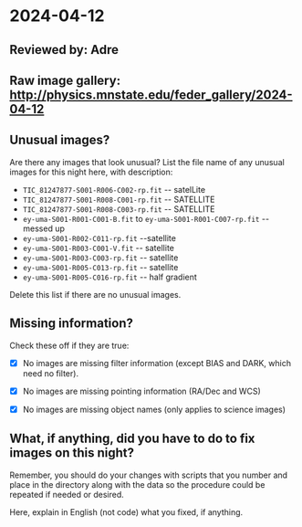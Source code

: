 # 2024-04-12

## Reviewed by: Adre

## Raw image gallery: http://physics.mnstate.edu/feder_gallery/2024-04-12

## Unusual images?

Are there any images that look unusual? List the file name of any unusual images for this night here, with description:

+ `TIC_81247877-S001-R006-C002-rp.fit` -- satelLite 
+ `TIC_81247877-S001-R008-C001-rp.fit` -- SATELLITE
+ `TIC_81247877-S001-R008-C003-rp.fit` -- SATELLITE
+ `ey-uma-S001-R001-C001-B.fit` to `ey-uma-S001-R001-C007-rp.fit` -- messed up
+ `ey-uma-S001-R002-C011-rp.fit` --satellite
+ `ey-uma-S001-R003-C001-V.fit` -- satellite
+ `ey-uma-S001-R003-C003-rp.fit` -- satellite
+ `ey-uma-S001-R005-C013-rp.fit` -- satellite
+ `ey-uma-S001-R005-C016-rp.fit` -- half gradient

Delete this list if there are no unusual images.

## Missing information?

Check these off if they are true:

- [x] No images are missing filter information (except BIAS and DARK, which need no filter).
- [x] No images are missing pointing information (RA/Dec and WCS)
- [x] No images are missing object names (only applies to science images)


## What, if anything, did you have to do to fix images on this night?

Remember, you should do your changes with scripts that you number and place in the
directory along with the data so the procedure could be repeated if needed or
desired.

Here, explain in English (not code) what you fixed, if anything.
